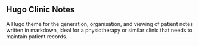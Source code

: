 ## Hugo Clinic Notes

A Hugo theme for the generation, organisation, and viewing of patient notes written in markdown, ideal for a physiotherapy or similar clinic that needs to maintain patient records.